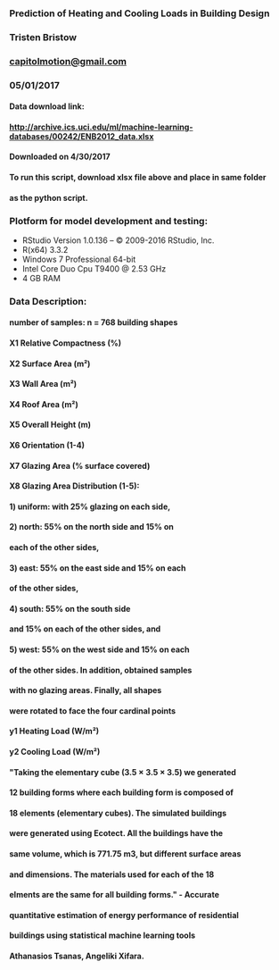 ### Prediction of Heating and Cooling Loads in Building Design  
### Tristen Bristow  
### capitolmotion@gmail.com  
### 05/01/2017  

#### Data download link:  
#### http://archive.ics.uci.edu/ml/machine-learning-databases/00242/ENB2012_data.xlsx  
#### Downloaded on 4/30/2017  

#### To run this script, download xlsx file above and place in same folder  
#### as the python script.  

###  
### Plotform for model development and testing:  
- RStudio Version 1.0.136 – © 2009-2016 RStudio, Inc.  
- R(x64) 3.3.2  
- Windows 7 Professional 64-bit  
- Intel Core Duo Cpu T9400  @ 2.53 GHz  
- 4 GB RAM  
###  
### 

###	Data Description:  
#### number of samples: n = 768 building shapes  
#### X1 Relative Compactness (%)
#### X2 Surface Area (m²)
#### X3 Wall Area (m²)
#### X4 Roof Area (m²)
#### X5 Overall Height (m)
#### X6 Orientation (1-4)
#### X7 Glazing Area (% surface covered)
#### X8 Glazing Area Distribution (1-5):

####	1) uniform: with 25% glazing on each side,  
####	2) north: 55% on the north side and 15% on  
####	each of the other sides,  
####	3) east: 55% on the east side and 15% on each  
####	of the other sides,  
####	4) south: 55% on the south side  
####	and 15% on each of the other sides, and  
####	5) west: 55% on the west side and 15% on each  
####	of the other sides. In addition, obtained samples  
####	with no glazing areas. Finally, all shapes  
####	were rotated to face the four cardinal points  
####	y1 Heating Load (W/m²)  
####	y2 Cooling Load (W/m²)  


#### "Taking the elementary cube (3.5 × 3.5 × 3.5) we generated  
#### 12 building forms where each building form is composed of  
#### 18 elements (elementary cubes). The simulated buildings  
#### were generated using Ecotect. All the buildings have the  
#### same volume, which is 771.75 m3, but different surface areas  
#### and dimensions. The materials used for each of the 18  
#### elments are the same for all building forms." - Accurate  
#### quantitative estimation of energy performance of residential  
#### buildings using statistical machine learning tools  
#### Athanasios Tsanas, Angeliki Xifara.  





